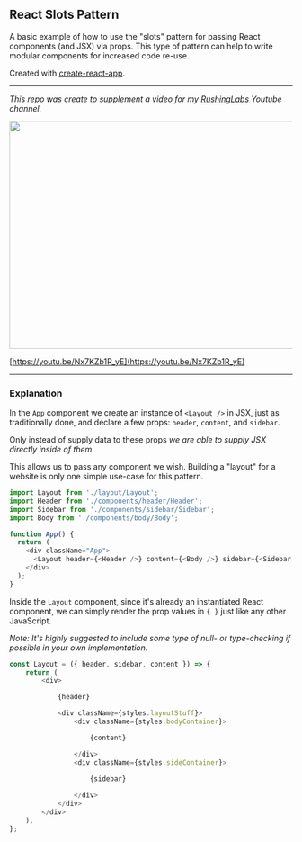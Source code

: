 ## React Slots Pattern

A basic example of how to use the "slots" pattern for passing React components (and JSX) via props. This type of pattern can help to write modular components for increased code re-use.

Created with [create-react-app](https://github.com/facebook/create-react-app).

<hr />

*This repo was create to supplement a video for my [RushingLabs](https://www.youtube.com/channel/UCMbD6urmMQBUUxjjvyXgaxw) Youtube channel.*

[<img src="https://meddlin-web.s3.us-east-2.amazonaws.com/video-thumbnails/1567364675166.jpg" width="720" height="405">](https://youtu.be/Nx7KZb1R_yE)

[https://youtu.be/Nx7KZb1R_yE](https://youtu.be/Nx7KZb1R_yE)

<hr />

### Explanation

In the `App` component we create an instance of `<Layout />` in JSX, just as traditionally done, and declare a few props: `header`, `content`, and `sidebar`.

Only instead of supply data to these props *we are able to supply JSX directly inside of them*.

This allows us to pass any component we wish. Building a "layout" for a website is only one simple use-case for this pattern.

```js
import Layout from './layout/Layout';
import Header from './components/header/Header';
import Sidebar from './components/sidebar/Sidebar';
import Body from './components/body/Body';

function App() {
  return (
    <div className="App">
      <Layout header={<Header />} content={<Body />} sidebar={<Sidebar />} />
    </div>
  );
}
```

Inside the `Layout` component, since it's already an instantiated React component, we can simply render the prop values in `{ }` just like any other JavaScript.

*Note: It's highly suggested to include some type of null- or type-checking if possible in your own implementation.*

```js
const Layout = ({ header, sidebar, content }) => {
    return (
        <div>

            {header}

            <div className={styles.layoutStuff}>
                <div className={styles.bodyContainer}>

                    {content}

                </div>
                <div className={styles.sideContainer}>

                    {sidebar} 
                    
                </div>
            </div>
        </div>
    );
};
```